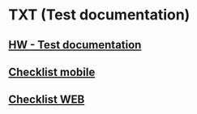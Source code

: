 # TXT (Test documentation)
## [HW - Test documentation](https://docs.google.com/spreadsheets/d/1SZHCWcM41Egqbt6joJ105lW-Kb3xhCc9CvUgrA-86lc/edit#gid=873722432)
## [Checklist mobile](https://docs.google.com/spreadsheets/d/1J_8aD_ylY9JtcZToN_AHMmHokDRIYI218zkxjZA9nvU/edit?usp=sharing)
## [Checklist WEB](https://docs.google.com/spreadsheets/d/1Hbo2LPK_kNwG4x_v01eWzMtE99GybLKqYxWGVxEk9_Q/edit#gid=0)
